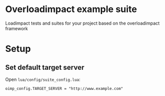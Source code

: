 # Overloadimpact example suite

Loadimpact tests and suites for your project based on the overloadimpact framework

# Setup

## Set default target server

Open ```lua/config/suite_config.lua```:

```
oimp_config.TARGET_SERVER = "http://www.example.com"
```
